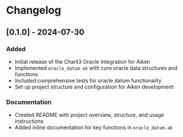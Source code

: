 # Changelog

## [0.1.0] - 2024-07-30

### Added
- Initial release of the Charli3 Oracle Integration for Aiken
- Implemented `oracle_datum.ak` with core oracle data structures and functions
- Included comprehensive tests for oracle datum functionality
- Set up project structure and configuration for Aiken development

### Documentation
- Created README with project overview, structure, and usage instructions
- Added inline documentation for key functions in `oracle_datum.ak`